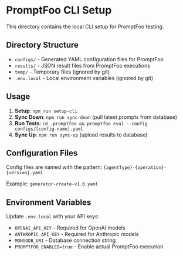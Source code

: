 # PromptFoo CLI Setup

This directory contains the local CLI setup for PromptFoo testing.

## Directory Structure

- `configs/` - Generated YAML configuration files for PromptFoo
- `results/` - JSON result files from PromptFoo executions  
- `temp/` - Temporary files (ignored by git)
- `.env.local` - Local environment variables (ignored by git)

## Usage

1. **Setup**: `npm run setup-cli`
2. **Sync Down**: `npm run sync-down` (pull latest prompts from database)
3. **Run Tests**: `cd .promptfoo && promptfoo eval --config configs/[config-name].yaml`
4. **Sync Up**: `npm run sync-up` (upload results to database)

## Configuration Files

Config files are named with the pattern: `{agentType}-{operation}-{version}.yaml`

Example: `generator-create-v1.0.yaml`

## Environment Variables

Update `.env.local` with your API keys:
- `OPENAI_API_KEY` - Required for OpenAI models
- `ANTHROPIC_API_KEY` - Required for Anthropic models  
- `MONGODB_URI` - Database connection string
- `PROMPTFOO_ENABLED=true` - Enable actual PromptFoo execution
